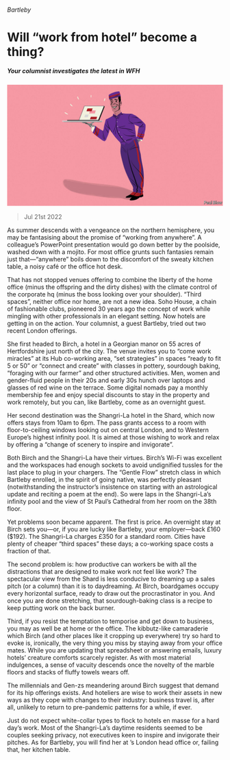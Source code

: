 ###### Bartleby

# Will “work from hotel” become a thing? 

##### Your columnist investigates the latest in WFH 

![image](images/20220723_WBD030.jpg) 

> Jul 21st 2022 

As summer descends with a vengeance on the northern hemisphere, you may be fantasising about the promise of “working from anywhere”. A colleague’s PowerPoint presentation would go down better by the poolside, washed down with a mojito. For most office grunts such fantasies remain just that—“anywhere” boils down to the discomfort of the sweaty kitchen table, a noisy café or the office hot desk. 

That has not stopped venues offering to combine the liberty of the home office (minus the offspring and the dirty dishes) with the climate control of the corporate hq (minus the boss looking over your shoulder). “Third spaces”, neither office nor home, are not a new idea. Soho House, a chain of fashionable clubs, pioneered 30 years ago the concept of work while mingling with other professionals in an elegant setting. Now hotels are getting in on the action. Your columnist, a guest Bartleby, tried out two recent London offerings.

She first headed to Birch, a hotel in a Georgian manor on 55 acres of Hertfordshire just north of the city. The venue invites you to “come work miracles” at its Hub co-working area, “set strategies” in spaces “ready to fit 5 or 50” or “connect and create” with classes in pottery, sourdough baking, “foraging with our farmer” and other structured activities. Men, women and gender-fluid people in their 20s and early 30s hunch over laptops and glasses of red wine on the terrace. Some digital nomads pay a monthly membership fee and enjoy special discounts to stay in the property and work remotely, but you can, like Bartleby, come as an overnight guest.

Her second destination was the Shangri-La hotel in the Shard, which now offers stays from 10am to 6pm. The pass grants access to a room with floor-to-ceiling windows looking out on central London, and to Western Europe’s highest infinity pool. It is aimed at those wishing to work and relax by offering a “change of scenery to inspire and invigorate”.

Both Birch and the Shangri-La have their virtues. Birch’s Wi-Fi was excellent and the workspaces had enough sockets to avoid undignified tussles for the last place to plug in your chargers. The “Gentle Flow” stretch class in which Bartleby enrolled, in the spirit of going native, was perfectly pleasant (notwithstanding the instructor’s insistence on starting with an astrological update and reciting a poem at the end). So were laps in the Shangri-La’s infinity pool and the view of St Paul’s Cathedral from her room on the 38th floor.

Yet problems soon became apparent. The first is price. An overnight stay at Birch sets you—or, if you are lucky like Bartleby, your employer—back £160 ($192). The Shangri-La charges £350 for a standard room. Cities have plenty of cheaper “third spaces” these days; a co-working space costs a fraction of that. 

The second problem is: how productive can workers be with all the distractions that are designed to make work not feel like work? The spectacular view from the Shard is less conducive to dreaming up a sales pitch (or a column) than it is to daydreaming. At Birch, boardgames occupy every horizontal surface, ready to draw out the procrastinator in you. And once you are done stretching, that sourdough-baking class is a recipe to keep putting work on the back burner. 

Third, if you resist the temptation to temporise and get down to business, you may as well be at home or the office. The kibbutz-like camaraderie which Birch (and other places like it cropping up everywhere) try so hard to evoke is, ironically, the very thing you miss by staying away from your office mates. While you are updating that spreadsheet or answering emails, luxury hotels’ creature comforts scarcely register. As with most material indulgences, a sense of vacuity descends once the novelty of the marble floors and stacks of fluffy towels wears off. 

The millennials and Gen-zs meandering around Birch suggest that demand for its hip offerings exists. And hoteliers are wise to work their assets in new ways as they cope with changes to their industry: business travel is, after all, unlikely to return to pre-pandemic patterns for a while, if ever. 

Just do not expect white-collar types to flock to hotels en masse for a hard day’s work. Most of the Shangri-La’s daytime residents seemed to be couples seeking privacy, not executives keen to inspire and invigorate their pitches. As for Bartleby, you will find her at ’s London head office or, failing that, her kitchen table.






